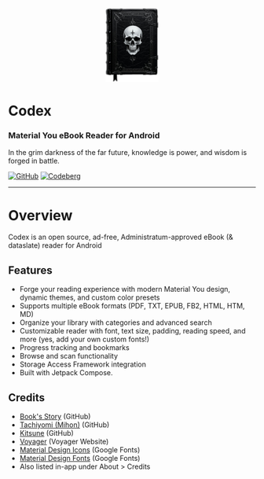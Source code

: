 
<div align="center">
  <img src="https://raw.githubusercontent.com/BlindMint/codex/master/docs/images/codex_splash_dark.png" alt="codex_splash_dark" height="150" />
</div>

# Codex

### Material You eBook Reader for Android

In the grim darkness of the far future, knowledge is power, and wisdom is forged in battle.  


[![GitHub](https://img.shields.io/badge/github-v1.6.3-orange?logo=github)](https://github.com/BlindMint/codex/releases/latest)
[![Codeberg](https://img.shields.io/badge/codeberg-v1.6.3-2185D0?logo=codeberg)](https://codeberg.org/BlindMint/codex/releases/latest)  

---

# Overview

Codex is an open source, ad-free, Administratum-approved eBook (& dataslate) reader for Android

## Features

- Forge your reading experience with modern Material You design, dynamic themes, and custom color presets
- Supports multiple eBook formats (PDF, TXT, EPUB, FB2, HTML, HTM, MD)
- Organize your library with categories and advanced search
- Customizable reader with font, text size, padding, reading speed, and more (yes, add your own custom fonts!)
- Progress tracking and bookmarks
- Browse and scan functionality
- Storage Access Framework integration
- Built with Jetpack Compose.

## Credits

- [Book's Story](https://github.com/Acclorite/book-story) (GitHub)
- [Tachiyomi (Mihon)](https://github.com/mihonapp/mihon) (GitHub)
- [Kitsune](https://github.com/Drumber/Kitsune) (GitHub)
- [Voyager](https://voyager.adriel.cafe/) (Voyager Website)
- [Material Design Icons](https://fonts.google.com/icons) (Google Fonts)
- [Material Design Fonts](https://fonts.google.com) (Google Fonts)
- Also listed in-app under About > Credits


